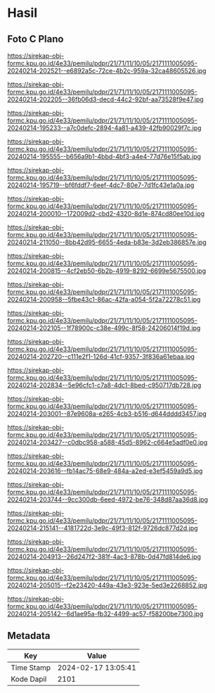 # Hasil

## Foto C Plano

https://sirekap-obj-formc.kpu.go.id/4e33/pemilu/pdpr/21/71/11/10/05/2171111005095-20240214-202521--e6892a5c-72ce-4b2c-959a-32ca48605526.jpg

https://sirekap-obj-formc.kpu.go.id/4e33/pemilu/pdpr/21/71/11/10/05/2171111005095-20240214-202205--36fb06d3-decd-44c2-92bf-aa73528f9e47.jpg

https://sirekap-obj-formc.kpu.go.id/4e33/pemilu/pdpr/21/71/11/10/05/2171111005095-20240214-195233--a7c0defc-2894-4a81-a439-42fb90029f7c.jpg

https://sirekap-obj-formc.kpu.go.id/4e33/pemilu/pdpr/21/71/11/10/05/2171111005095-20240214-195555--b656a9b1-4bbd-4bf3-a4e4-77d76e15f5ab.jpg

https://sirekap-obj-formc.kpu.go.id/4e33/pemilu/pdpr/21/71/11/10/05/2171111005095-20240214-195719--bf6fddf7-6eef-4dc7-80e7-7d1fc43e1a0a.jpg

https://sirekap-obj-formc.kpu.go.id/4e33/pemilu/pdpr/21/71/11/10/05/2171111005095-20240214-200010--172009d2-cbd2-4320-8d1e-874cd80ee10d.jpg

https://sirekap-obj-formc.kpu.go.id/4e33/pemilu/pdpr/21/71/11/10/05/2171111005095-20240214-211050--8bb42d95-6655-4eda-b83e-3d2eb386857e.jpg

https://sirekap-obj-formc.kpu.go.id/4e33/pemilu/pdpr/21/71/11/10/05/2171111005095-20240214-200815--4cf2eb50-6b2b-4919-8292-6699e5675500.jpg

https://sirekap-obj-formc.kpu.go.id/4e33/pemilu/pdpr/21/71/11/10/05/2171111005095-20240214-200958--5fbe43c1-86ac-42fa-a054-5f2a72278c51.jpg

https://sirekap-obj-formc.kpu.go.id/4e33/pemilu/pdpr/21/71/11/10/05/2171111005095-20240214-202105--1f78900c-c38e-499c-8f58-24206014f19d.jpg

https://sirekap-obj-formc.kpu.go.id/4e33/pemilu/pdpr/21/71/11/10/05/2171111005095-20240214-202720--c111e2f1-126d-41cf-9357-3f836a61ebaa.jpg

https://sirekap-obj-formc.kpu.go.id/4e33/pemilu/pdpr/21/71/11/10/05/2171111005095-20240214-202834--5e96cfc1-c7a8-4dc1-8bed-c950717db728.jpg

https://sirekap-obj-formc.kpu.go.id/4e33/pemilu/pdpr/21/71/11/10/05/2171111005095-20240214-203001--87e9608a-e265-4cb3-b516-d644dddd3457.jpg

https://sirekap-obj-formc.kpu.go.id/4e33/pemilu/pdpr/21/71/11/10/05/2171111005095-20240214-203427--c0dbc958-a588-45d5-8962-c664e5adf0e0.jpg

https://sirekap-obj-formc.kpu.go.id/4e33/pemilu/pdpr/21/71/11/10/05/2171111005095-20240214-203616--fb14ac75-68e9-484a-a2ed-e3ef5459a9d5.jpg

https://sirekap-obj-formc.kpu.go.id/4e33/pemilu/pdpr/21/71/11/10/05/2171111005095-20240214-203744--9cc300db-6eed-4972-be76-348d87aa36d8.jpg

https://sirekap-obj-formc.kpu.go.id/4e33/pemilu/pdpr/21/71/11/10/05/2171111005095-20240214-215141--4181722d-3e9c-49f3-812f-9726dc877d2d.jpg

https://sirekap-obj-formc.kpu.go.id/4e33/pemilu/pdpr/21/71/11/10/05/2171111005095-20240214-204913--26d247f2-381f-4ac3-878b-0d47fd814de6.jpg

https://sirekap-obj-formc.kpu.go.id/4e33/pemilu/pdpr/21/71/11/10/05/2171111005095-20240214-205015--f2e23420-449a-43e3-923e-5ed3e2268852.jpg

https://sirekap-obj-formc.kpu.go.id/4e33/pemilu/pdpr/21/71/11/10/05/2171111005095-20240214-205142--6d1ae95a-fb32-4499-ac57-f58200be7300.jpg


## Metadata

| Key        | Value               |
| ---------- | ------------------- |
| Time Stamp | 2024-02-17 13:05:41 |
| Kode Dapil | 2101                |



